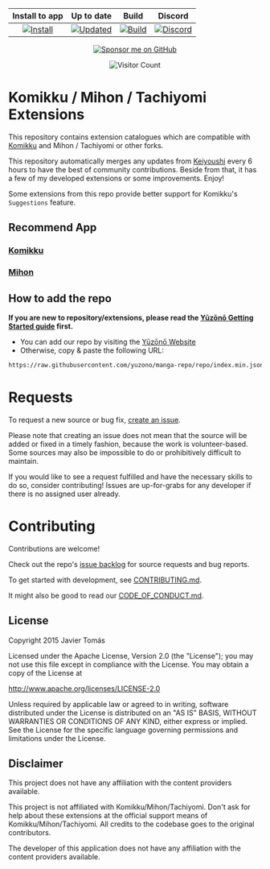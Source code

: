 <div align="center">

| Install to app | Up to date | Build | Discord |
|:--------------:|:----------:|:-----:|:-------:|
| [![Install](https://img.shields.io/badge/Click%20here%20to%20install%20repo-gray?style=flat&labelColor=red)](https://intradeus.github.io/http-protocol-redirector/?r=tachiyomi://add-repo?url=https://raw.githubusercontent.com/yuzono/manga-repo/repo/index.min.json) | [![Updated](https://img.shields.io/github/actions/workflow/status/yuzono/tachiyomi-extensions/auto_cherry_pick.yml?label=Updated&labelColor=27303D)](https://github.com/yuzono/tachiyomi-extensions/actions/workflows/auto_cherry_pick.yml) | [![Build](https://github.com/yuzono/tachiyomi-extensions/actions/workflows/build_push.yml/badge.svg)](https://github.com/yuzono/tachiyomi-extensions/actions/workflows/build_push.yml) | [![Discord](https://img.shields.io/discord/1377136877491982366.svg?label=&labelColor=6A7EC2&color=7389D8&logo=discord&logoColor=FFFFFF)](https://discord.gg/85MZhUX688) |

[![Sponsor me on GitHub](https://custom-icon-badges.demolab.com/badge/-Sponsor-ea4aaa?style=for-the-badge&logo=heart&logoColor=white)](https://github.com/sponsors/cuong-tran "Sponsor me on GitHub")

![Visitor Count](https://count.getloli.com/get/@yuzono?theme=capoo-2)
</div>

# Komikku / Mihon / Tachiyomi Extensions

This repository contains extension catalogues which are compatible with [Komikku](https://github.com/komikku-app/komikku) and Mihon / Tachiyomi or other forks.

This repository automatically merges any updates from [Keiyoushi](https://github.com/keiyoushi/extensions-source) every 6 hours to have the best of community contributions. Beside from that, it has a few of my developed extensions or some improvements. Enjoy!

Some extensions from this repo provide better support for Komikku's `Suggestions` feature.

## Recommend App

### [Komikku](https://github.com/komikku-app/komikku)

### [Mihon](https://github.com/mihonapp/mihon)

## How to add the repo

**If you are new to repository/extensions, please read the [Yūzōnō Getting Started guide](https://yuzono.github.io/docs/guides/getting-started#adding-the-extension-repo) first.**

* You can add our repo by visiting the [Yūzōnō Website](https://yuzono.github.io/add-repo)
* Otherwise, copy & paste the following URL:

```html
https://raw.githubusercontent.com/yuzono/manga-repo/repo/index.min.json
```

# Requests

To request a new source or bug fix, [create an issue](https://github.com/yuzono/tachiyomi-extensions/issues/new/choose).

Please note that creating an issue does not mean that the source will be added or fixed in a timely
fashion, because the work is volunteer-based. Some sources may also be impossible to do or prohibitively
difficult to maintain.

If you would like to see a request fulfilled and have the necessary skills to do so, consider contributing!
Issues are up-for-grabs for any developer if there is no assigned user already.

# Contributing

Contributions are welcome!

Check out the repo's [issue backlog](https://github.com/yuzono/tachiyomi-extensions/issues) for source requests and bug reports.

To get started with development, see [CONTRIBUTING.md](./CONTRIBUTING.md).

It might also be good to read our [CODE_OF_CONDUCT.md](./CODE_OF_CONDUCT.md).

## License

Copyright 2015 Javier Tomás

Licensed under the Apache License, Version 2.0 (the "License");
you may not use this file except in compliance with the License.
You may obtain a copy of the License at

http://www.apache.org/licenses/LICENSE-2.0

Unless required by applicable law or agreed to in writing, software
distributed under the License is distributed on an "AS IS" BASIS,
WITHOUT WARRANTIES OR CONDITIONS OF ANY KIND, either express or implied.
See the License for the specific language governing permissions and
limitations under the License.

## Disclaimer

This project does not have any affiliation with the content providers available.

This project is not affiliated with Komikku/Mihon/Tachiyomi. Don't ask for help about these extensions at the
official support means of Komikku/Mihon/Tachiyomi. All credits to the codebase goes to the original contributors.

The developer of this application does not have any affiliation with the content providers available.
